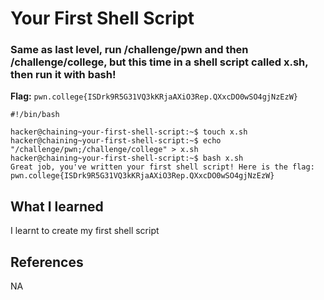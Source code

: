 # Your First Shell Script

### Same as last level, run /challenge/pwn and then /challenge/college, but this time in a shell script called x.sh, then run it with bash!

**Flag:** `pwn.college{ISDrk9R5G31VQ3kKRjaAXiO3Rep.QXxcDO0wSO4gjNzEzW}`

```
#!/bin/bash

hacker@chaining~your-first-shell-script:~$ touch x.sh
hacker@chaining~your-first-shell-script:~$ echo "/challenge/pwn;/challenge/college" > x.sh
hacker@chaining~your-first-shell-script:~$ bash x.sh
Great job, you've written your first shell script! Here is the flag:
pwn.college{ISDrk9R5G31VQ3kKRjaAXiO3Rep.QXxcDO0wSO4gjNzEzW}
```

## What I learned

I learnt to create my first shell script

## References

NA
